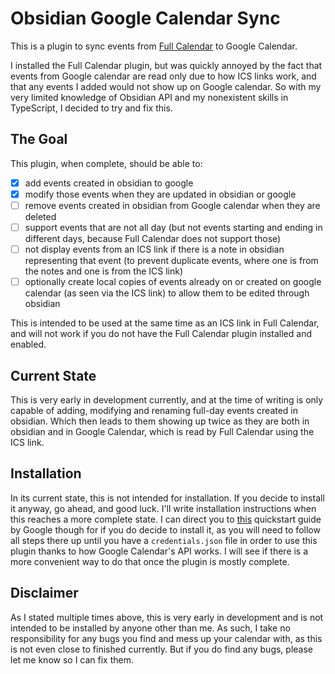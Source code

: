 # Obsidian Google Calendar Sync

This is a plugin to sync events from [Full Calendar](https://github.com/davish/obsidian-full-calendar) to Google Calendar.

I installed the Full Calendar plugin, but was quickly annoyed by the fact that events from Google calendar are read only due to how ICS links work, and that any events I added would not show up on Google calendar. So with my very limited knowledge of Obsidian API and my nonexistent skills in TypeScript, I decided to try and fix this.

## The Goal

This plugin, when complete, should be able to:
- [x] add events created in obsidian to google
- [x] modify those events when they are updated in obsidian or google
- [ ] remove events created in obsidian from Google calendar when they are deleted
- [ ] support events that are not all day (but not events starting and ending in different days, because Full Calendar does not support those)
- [ ] not display events from an ICS link if there is a note in obsidian representing that event (to prevent duplicate events, where one is from the notes and one is from the ICS link)
- [ ] optionally create local copies of events already on or created on google calendar (as seen via the ICS link) to allow them to be edited through obsidian

This is intended to be used at the same time as an ICS link in Full Calendar, and will not work if you do not have the Full Calendar plugin installed and enabled.

## Current State

This is very early in development currently, and at the time of writing is only capable of adding, modifying and renaming full-day events created in obsidian. Which then leads to them showing up twice as they are both in obsidian and in Google Calendar, which is read by Full Calendar using the ICS link.

## Installation

In its current state, this is not intended for installation. If you decide to install it anyway, go ahead, and good luck. I'll write installation instructions when this reaches a more complete state. I can direct you to [this](https://developers.google.com/calendar/api/quickstart/nodejs) quickstart guide by Google though for if you do decide to install it, as you will need to follow all steps there up until you have a `credentials.json` file in order to use this plugin thanks to how Google Calendar's API works. I will see if there is a more convenient way to do that once the plugin is mostly complete.

## Disclaimer

As I stated multiple times above, this is very early in development and is not intended to be installed by anyone other than me. As such, I take no responsibility for any bugs you find and mess up your calendar with, as this is not even close to finished currently. But if you do find any bugs, please let me know so I can fix them.
